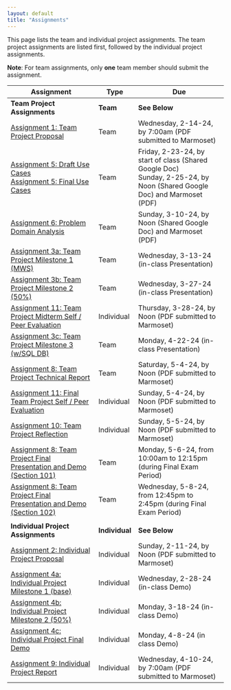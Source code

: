 ```yaml
---
layout: default
title: "Assignments"
---
```


This page lists the team and individual project assignments. The team project assignments are listed first, followed by the individual project assignments.

**Note**: For team assignments, only **one** team member should submit the assignment.

Assignment | Type | Due
---------- | ---- | ---
**Team Project Assignments** | **Team** | **See Below**
[Assignment 1: Team Project Proposal](assign01.html) | Team | Wednesday, 2-14-24, by 7:00am (PDF submitted to Marmoset)
[Assignment 5: Draft Use Cases](assign05.html)<br>[Assignment 5: Final Use Cases](assign05.html) | Team | Friday, 2-23-24, by start of class (Shared Google Doc)<br>Sunday, 2-25-24, by Noon (Shared Google Doc) and Marmoset (PDF)
[Assignment 6: Problem Domain Analysis](assign06.html) | Team | Sunday, 3-10-24, by Noon (Shared Google Doc) and Marmoset (PDF)
[Assignment 3a: Team Project Milestone 1 (MWS)](assign03.html) | Team | Wednesday, 3-13-24 (in-class Presentation)
[Assignment 3b: Team Project Milestone 2 (50%)](assign03.html) | Team | Wednesday, 3-27-24 (in-class Presentation)
[Assignment 11: Team Project Midterm Self / Peer Evaluation](assign11.html) | Individual | Thursday, 3-28-24, by Noon (PDF submitted to Marmoset)
[Assignment 3c: Team Project Milestone 3 (w/SQL DB)](assign03.html) | Team | Monday, 4-22-24 (in-class Presentation)
[Assignment 8: Team Project Technical Report](assign08.html) | Team | Saturday, 5-4-24, by Noon (PDF submitted to Marmoset)
[Assignment 11: Final Team Project Self / Peer Evaluation](assign11.html) | Individual | Sunday, 5-4-24, by Noon (PDF submitted to Marmoset)
[Assignment 10: Team Project Reflection](assign10.html) | Individual | Sunday, 5-5-24, by Noon (PDF submitted to Marmoset)
[Assignment 8: Team Project Final Presentation and Demo (Section 101)](assign08.html) | Team | Monday, 5-6-24, from 10:00am to 12:15pm (during Final Exam Period)
[Assignment 8: Team Project Final Presentation and Demo (Section 102)](assign08.html) | Team | Wednesday, 5-8-24, from 12:45pm to 2:45pm (during Final Exam Period)
 | |
**Individual Project Assignments** | **Individual** | **See Below**
[Assignment 2: Individual Project Proposal](assign02.html) | Individual | Sunday, 2-11-24, by Noon (PDF submitted to Marmoset)
[Assignment 4a: Individual Project Milestone 1 (base)](assign04.html) | Individual | Wednesday, 2-28-24 (in-class Demo)
[Assignment 4b: Individual Project Milestone 2 (50%)](assign04.html) | Individual | Monday, 3-18-24 (in-class Demo)
[Assignment 4c: Individual Project Final Demo](assign04.html) | Individual | Monday, 4-8-24 (in class Demo)
[Assignment 9: Individual Project Report](assign09.html) | Individual | Wednesday, 4-10-24, by 7:00am (PDF submitted to Marmoset)